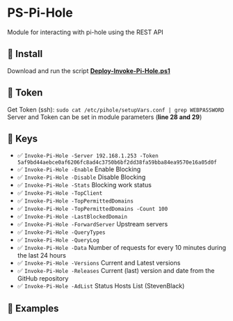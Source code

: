 # PS-Pi-Hole
Module for interacting with pi-hole using the REST API

## 🚀 Install
Download and run the script **[Deploy-Invoke-Pi-Hole.ps1](https://github.com/Lifailon/PS-Pi-Hole/blob/rsa/Deploy-Invoke-Pi-Hole.ps1)**

## 🔐 Token
Get Token (ssh): `sudo cat /etc/pihole/setupVars.conf | grep WEBPASSWORD` \
Server and Token can be set in module parameters (**line 28 and 29**)

## 🔑 Keys
- ✅ `Invoke-Pi-Hole -Server 192.168.1.253 -Token 5af9bd44aebce0af6206fc8ad4c3750b6bf2dd38fa59bba84ea9570e16a05d0f`
- ✅ `Invoke-Pi-Hole -Enable` Enable Blocking
- ✅ `Invoke-Pi-Hole -Disable` Disable Blocking
- ✅ `Invoke-Pi-Hole -Stats` Blocking work status
- ✅ `Invoke-Pi-Hole -TopClient`
- ✅ `Invoke-Pi-Hole -TopPermittedDomains`
- ✅ `Invoke-Pi-Hole -TopPermittedDomains -Count 100`
- ✅ `Invoke-Pi-Hole -LastBlockedDomain`
- ✅ `Invoke-Pi-Hole -ForwardServer` Upstream servers
- ✅ `Invoke-Pi-Hole -QueryTypes`
- ✅ `Invoke-Pi-Hole -QueryLog`
- ✅ `Invoke-Pi-Hole -Data` Number of requests for every 10 minutes during the last 24 hours
- ✅ `Invoke-Pi-Hole -Versions` Current and Latest versions
- ✅ `Invoke-Pi-Hole -Releases` Current (last) version and date from the GitHub repository
- ✅ `Invoke-Pi-Hole -AdList` Status Hosts List (StevenBlack)

## 🎉 Examples
